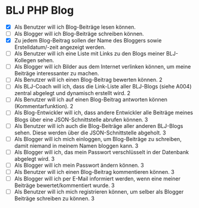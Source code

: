 # BLJ PHP Blog

- [x] Als Benutzer will ich Blog-Beiträge lesen können.	
- [ ] Als Blogger will ich Blog-Beiträge schreiben können.
- [x] Zu jedem Blog-Beitrag sollen der Name des Bloggers sowie Erstelldatum/-zeit angezeigt werden.	
- [ ] Als Benutzer will ich eine Liste mit Links zu den Blogs meiner BLJ-Kollegen sehen.
- [ ] Als Blogger will ich Bilder aus dem Internet verlinken können, um meine Beiträge interessanter zu machen.
- [ ] Als Benutzer will ich einen Blog-Beitrag bewerten können.	2
- [ ] Als BLJ-Coach will ich, dass die Link-Liste aller BLJ-Blogs (siehe A004) zentral abgelegt und dynamisch erstellt wird.	2
- [ ] Als Benutzer will ich auf einen Blog-Beitrag antworten können (Kommentarfunktion).	2
- [ ] Als Blog-Entwickler will ich, dass andere Entwickler alle Beiträge meines Blogs über eine JSON-Schnittstelle abrufen können.	3
- [ ] Als Benutzer will ich auch die Blog-Beiträge aller anderen BLJ-Blogs sehen. Diese werden über die JSON-Schnittstelle abgeholt. 3
- [ ] Als Blogger will ich mich einloggen, um Blog-Beiträge zu schreiben, damit niemand in meinem Namen bloggen kann.	3
- [ ] Als Blogger will ich, das mein Passwort verschlüsselt in der Datenbank abgelegt wird.	3
- [ ] Als Blogger will ich mein Passwort ändern können.	3
- [ ] Als Benutzer will ich einen Blog-Beitrag kommentieren können.	3
- [ ] Als Blogger will ich per E-Mail informiert werden, wenn eine meiner Beiträge bewertet/kommentiert wurde.	3
- [ ] Als Benutzer will ich mich registrieren können, um selber als Blogger Beiträge schreiben zu können.	3
